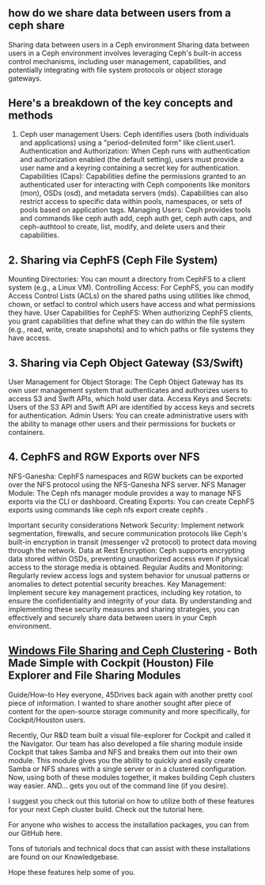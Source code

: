 # **[]()**

## how do we share data between users from a ceph share

Sharing data between users in a Ceph environment
Sharing data between users in a Ceph environment involves leveraging Ceph's built-in access control mechanisms, including user management, capabilities, and potentially integrating with file system protocols or object storage gateways.

## Here's a breakdown of the key concepts and methods

1. Ceph user management
Users: Ceph identifies users (both individuals and applications) using a "period-delimited form" like client.user1.
Authentication and Authorization: When Ceph runs with authentication and authorization enabled (the default setting), users must provide a user name and a keyring containing a secret key for authentication.
Capabilities (Caps): Capabilities define the permissions granted to an authenticated user for interacting with Ceph components like monitors (mon), OSDs (osd), and metadata servers (mds). Capabilities can also restrict access to specific data within pools, namespaces, or sets of pools based on application tags.
Managing Users: Ceph provides tools and commands like ceph auth add, ceph auth get, ceph auth caps, and ceph-authtool to create, list, modify, and delete users and their capabilities.

## 2. Sharing via CephFS (Ceph File System)

Mounting Directories: You can mount a directory from CephFS to a client system (e.g., a Linux VM).
Controlling Access: For CephFS, you can modify Access Control Lists (ACLs) on the shared paths using utilities like chmod, chown, or setfacl to control which users have access and what permissions they have.
User Capabilities for CephFS: When authorizing CephFS clients, you grant capabilities that define what they can do within the file system (e.g., read, write, create snapshots) and to which paths or file systems they have access.

## 3. Sharing via Ceph Object Gateway (S3/Swift)

User Management for Object Storage: The Ceph Object Gateway has its own user management system that authenticates and authorizes users to access S3 and Swift APIs, which hold user data.
Access Keys and Secrets: Users of the S3 API and Swift API are identified by access keys and secrets for authentication.
Admin Users: You can create administrative users with the ability to manage other users and their permissions for buckets or containers.

## 4. CephFS and RGW Exports over NFS

NFS-Ganesha: CephFS namespaces and RGW buckets can be exported over the NFS protocol using the NFS-Ganesha NFS server.
NFS Manager Module: The Ceph nfs manager module provides a way to manage NFS exports via the CLI or dashboard.
Creating Exports: You can create CephFS exports using commands like ceph nfs export create cephfs <fsname> <clusterid> <binding>.

Important security considerations
Network Security: Implement network segmentation, firewalls, and secure communication protocols like Ceph's built-in encryption in transit (messenger v2 protocol) to protect data moving through the network.
Data at Rest Encryption: Ceph supports encrypting data stored within OSDs, preventing unauthorized access even if physical access to the storage media is obtained.
Regular Audits and Monitoring: Regularly review access logs and system behavior for unusual patterns or anomalies to detect potential security breaches.
Key Management: Implement secure key management practices, including key rotation, to ensure the confidentiality and integrity of your data.
By understanding and implementing these security measures and sharing strategies, you can effectively and securely share data between users in your Ceph environment.

## **[Windows File Sharing and Ceph Clustering](https://www.reddit.com/r/DataHoarder/comments/oyhlb4/windows_file_sharing_and_ceph_clustering_both/)** - Both Made Simple with Cockpit (Houston) File Explorer and File Sharing Modules

Guide/How-to
Hey everyone, 45Drives back again with another pretty cool piece of information. I wanted to share another sought after piece of content for the open-source storage community and more specifically, for Cockpit/Houston users.

Recently, Our R&D team built a visual file-explorer for Cockpit and called it the Navigator. Our team has also developed a file sharing module inside Cockpit that takes Samba and NFS and breaks them out into their own module. This module gives you the ability to quickly and easily create Samba or NFS shares with a single server or in a clustered configuration. Now, using both of these modules together, it makes building Ceph clusters way easier. AND... gets you out of the command line (if you desire).

I suggest you check out this tutorial on how to utilize both of these features for your next Ceph cluster build. Check out the tutorial here.

For anyone who wishes to access the installation packages, you can from our GitHub here.

Tons of tutorials and technical docs that can assist with these installations are found on our Knowledgebase.

Hope these features help some of you.
